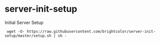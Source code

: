 # server-init-setup
Initial Server Setup
```
 wget -O- https://raw.githubusercontent.com/brightcolor/server-init-setup/master/setup.sh | sh -
 ```
